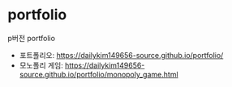 # portfolio
p버전 portfolio

- 포트폴리오: https://dailykim149656-source.github.io/portfolio/
- 모노폴리 게임: https://dailykim149656-source.github.io/portfolio/monopoly_game.html
